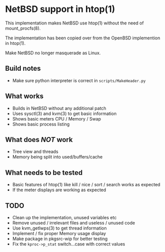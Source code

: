 NetBSD support in htop(1)
===

This implementation makes NetBSD use htop(1) without the need of mount_procfs(8).

The implementation has been copied over from the OpenBSD implemention in
htop(1).

Make NetBSD no longer masquerade as Linux.

Build notes
---

* Make sure python interpreter is correct in `scripts/MakeHeader.py`

What works
---

* Builds in NetBSD without any additional patch
* Uses sysctl(3) and kvm(3) to get basic information
* Shows basic meters CPU / Memory / Swap
* Shows basic process listing

What does *NOT* work
---

* Tree view and threads
* Memory being split into used/buffers/cache

What needs to be tested
---

* Basic features of htop(1) like kill / nice / sort / search works as expected
* If the meter displays are working as expected

TODO
---

* Clean up the implementation, unused variables etc
* Remove unused / irrelevant files and useless / unused code
* Use kvm_getlwps(3) to get thread information
* Implement / fix proper Memory usage display
* Make package in pkgsrc-wip for better testing
* Fix the `kproc->p_stat` switch...case with correct values
